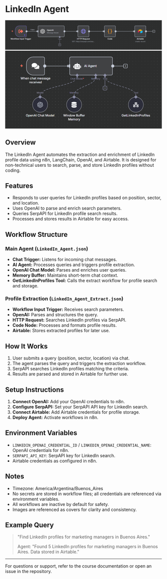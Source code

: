 # LinkedIn Agent

![LinkedIn Agent Extract Cover](./images/linkedIn-agent-extract.png)
![LinkedIn Agent Main Cover](./images/linkedIn-agent.png)

## Overview

The LinkedIn Agent automates the extraction and enrichment of LinkedIn profile data using n8n, LangChain, OpenAI, and Airtable. It is designed for non-technical users to search, parse, and store LinkedIn profiles without coding.

## Features

- Responds to user queries for LinkedIn profiles based on position, sector, and location.
- Uses OpenAI to parse and enrich search parameters.
- Queries SerpAPI for LinkedIn profile search results.
- Processes and stores results in Airtable for easy access.

## Workflow Structure

### Main Agent (`LinkedIn_Agent.json`)

- **Chat Trigger:** Listens for incoming chat messages.
- **AI Agent:** Processes queries and triggers profile extraction.
- **OpenAI Chat Model:** Parses and enriches user queries.
- **Memory Buffer:** Maintains short-term chat context.
- **GetLinkedInProfiles Tool:** Calls the extract workflow for profile search and storage.

### Profile Extraction (`LinkedIn_Agent_Extract.json`)

- **Workflow Input Trigger:** Receives search parameters.
- **OpenAI:** Parses and structures the query.
- **HTTP Request:** Searches LinkedIn profiles via SerpAPI.
- **Code Node:** Processes and formats profile results.
- **Airtable:** Stores extracted profiles for later use.

## How It Works

1. User submits a query (position, sector, location) via chat.
2. The agent parses the query and triggers the extraction workflow.
3. SerpAPI searches LinkedIn profiles matching the criteria.
4. Results are parsed and stored in Airtable for further use.

## Setup Instructions

1. **Connect OpenAI:** Add your OpenAI credentials to n8n.
2. **Configure SerpAPI:** Set your SerpAPI API key for LinkedIn search.
3. **Connect Airtable:** Add Airtable credentials for profile storage.
4. **Deploy Agent:** Activate workflows in n8n.

## Environment Variables

- `LINKEDIN_OPENAI_CREDENTIAL_ID` / `LINKEDIN_OPENAI_CREDENTIAL_NAME`: OpenAI credentials for n8n.
- `SERPAPI_API_KEY`: SerpAPI key for LinkedIn search.
- Airtable credentials as configured in n8n.

## Notes

- Timezone: America/Argentina/Buenos_Aires
- No secrets are stored in workflow files; all credentials are referenced via environment variables.
- All workflows are inactive by default for safety.
- Images are referenced as covers for clarity and consistency.

## Example Query

> "Find LinkedIn profiles for marketing managers in Buenos Aires."
>
> Agent: "Found 5 LinkedIn profiles for marketing managers in Buenos Aires. Data stored in Airtable."

---

For questions or support, refer to the course documentation or open an issue in the repository.
